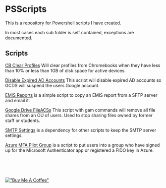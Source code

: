 # PSScripts

This is a repository for Powershell scripts I have created.  

In most cases each sub folder is self contained, exceptions are documented.  

## Scripts

[CB Clear Profiles](/CBClearProfiles/) Will clear profiles from Chromebooks when they have less than 10% or less than 1GB of disk space for active devices. 

[Disable Expired AD Accounts](/DisableExpired/) This script will disable expired AD accounts so GCDS will suspend the users Google account.

[EMIS Reports](/EMIS%20Report/) is a simple script to copy an EMIS report from a SFTP server and email it.  

[Google Drive FileACSs](/GoogleDriveFileACL/) This script with gam commands will remove all file shares from an OU of users.  Used to stop sharing files owned by former staff or students.  

[SMTP Settings](/SMTPSettings/) is a dependency for other scripts to keep the SMTP server settings.  

[Azure MFA Pilot Group](/Azure/) is a script to put users into a group who have signed up for the Microsoft Authenticator app or registered a FIDO key in Azure.  

<br><br><br>



[!["Buy Me A Coffee"](https://www.buymeacoffee.com/assets/img/custom_images/yellow_img.png)](https://www.buymeacoffee.com/dlehman83)
